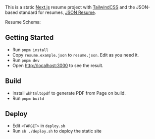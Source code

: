 This is a static [Next.js](https://nextjs.org/) resume project with [TailwindCSS](https://tailwindcss.com/) and the JSON-based standard for resumes, [JSON Resume](https://jsonresume.org/schema/).

Resume Schema: 

## Getting Started

- Run `pnpm install`
- Copy `resume.example.json` to `resume.json`. Edit as you need it.
- Run `pnpm dev`
- Open [http://localhost:3000](http://localhost:3000) to see the result.

## Build

- Install `wkhtmltopdf` to generate PDF from Page on build.
- Run `pnpm build`

## Deploy

- Edit `<TARGET>` in `deploy.sh`
- Run `sh ./deploy.sh` to deploy the static site
